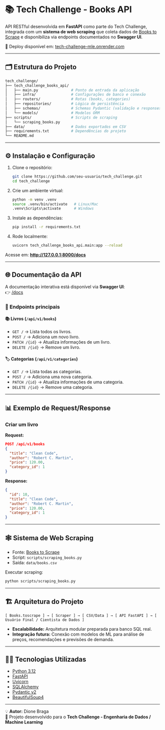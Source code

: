 # 📚 Tech Challenge - Books API

API RESTful desenvolvida em **FastAPI** como parte do Tech Challenge, integrada com um **sistema de web scraping** que coleta dados de [Books to Scrape](https://books.toscrape.com/) e disponibiliza via endpoints documentados no **Swagger UI**.  

🚀 Deploy disponível em: [tech-challenge-mle.onrender.com](https://tech-challenge-mle.onrender.com/docs)  

---

## 🗂 Estrutura do Projeto

```bash
tech_challenge/
├── tech_challenge_books_api/
│   ├── main.py               # Ponto de entrada da aplicação
│   ├── infra/                # Configurações de banco e conexão
│   ├── routers/              # Rotas (books, categories)
│   ├── repositories/         # Lógica de persistência
│   ├── schemas/              # Schemas Pydantic (validação e responses)
│   └── models/               # Modelos ORM
├── scripts/                  # Scripts de scraping
│   └── scraping_books.py
├── data/                     # Dados exportados em CSV
├── requirements.txt          # Dependências do projeto
└── README.md
```

---

## ⚙️ Instalação e Configuração

1. Clone o repositório:  
   ```bash
   git clone https://github.com/seu-usuario/tech_challenge.git
   cd tech_challenge
   ```

2. Crie um ambiente virtual:  
   ```bash
   python -m venv .venv
   source .venv/bin/activate   # Linux/Mac
   .venv\Scripts\activate      # Windows
   ```

3. Instale as dependências:  
   ```bash
   pip install -r requirements.txt
   ```

4. Rode localmente:  
   ```bash
   uvicorn tech_challenge_books_api.main:app --reload
   ```

Acesse em: **http://127.0.0.1:8000/docs**

---

## 🌐 Documentação da API

A documentação interativa está disponível via **Swagger UI**:  
👉 [/docs](https://tech-challenge-mle.onrender.com/docs)  

### 📖 Endpoints principais

#### 📚 Livros (`/api/v1/books`)
- `GET /` → Lista todos os livros.  
- `POST /` → Adiciona um novo livro.  
- `PATCH /{id}` → Atualiza informações de um livro.  
- `DELETE /{id}` → Remove um livro.  

#### 🏷 Categorias (`/api/v1/categories`)
- `GET /` → Lista todas as categorias.  
- `POST /` → Adiciona uma nova categoria.  
- `PATCH /{id}` → Atualiza informações de uma categoria.  
- `DELETE /{id}` → Remove uma categoria.  

---

## 📊 Exemplo de Request/Response

### Criar um livro
**Request:**
```json
POST /api/v1/books
{
  "title": "Clean Code",
  "author": "Robert C. Martin",
  "price": 120.00,
  "category_id": 1
}
```

**Response:**
```json
{
  "id": 10,
  "title": "Clean Code",
  "author": "Robert C. Martin",
  "price": 120.00,
  "category_id": 1
}
```

---

## 🕸 Sistema de Web Scraping

- Fonte: [Books to Scrape](https://books.toscrape.com/)  
- Script: `scripts/scraping_books.py`  
- Saída: `data/books.csv`  

Executar scraping:
```bash
python scripts/scraping_books.py
```

---

## 🏗 Arquitetura do Projeto

```
[ Books.toscrape ] → [ Scraper ] → [ CSV/Data ] → [ API FastAPI ] → [ Usuário Final / Cientista de Dados ]
```

- **Escalabilidade:** Arquitetura modular preparada para banco SQL real.  
- **Integração futura:** Conexão com modelos de ML para análise de preços, recomendações e previsões de demanda.  

---

## 👨‍💻 Tecnologias Utilizadas
- [Python 3.12](https://www.python.org/)  
- [FastAPI](https://fastapi.tiangolo.com/)  
- [Uvicorn](https://www.uvicorn.org/)  
- [SQLAlchemy](https://www.sqlalchemy.org/)  
- [Pydantic v2](https://docs.pydantic.dev/)  
- [BeautifulSoup4](https://www.crummy.com/software/BeautifulSoup/)  

---

💡 **Autor:** Dione Braga  
📌 Projeto desenvolvido para o **Tech Challenge - Engenharia de Dados / Machine Learning**  
